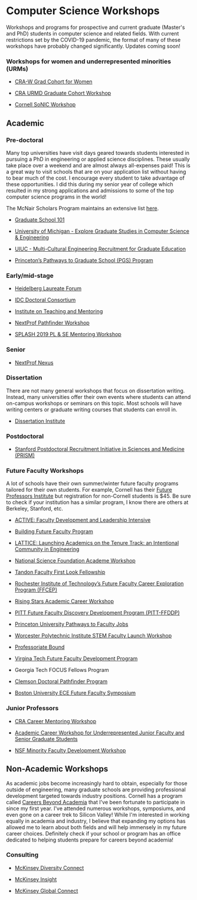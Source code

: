 # Computer Science Workshops
Workshops and programs for prospective and current graduate (Master's and PhD) students in computer science and related fields. With current restrictions set by the COVID-19 pandemic, the format of many of these workshops have probably changed significantly. Updates coming soon! 


### Workshops for women and underrepresented minorities (URMs)

* [CRA-W Grad Cohort for Women](https://cra.org/cra-w/grad-cohort-workshop/)

* [CRA URMD Graduate Cohort Workshop](https://cra.org/crn/2018/10/applications-open-for-2019-graduate-cohort-workshops/)

* [Cornell SoNIC Workshop](https://www.cs.cornell.edu/content/workshop/sonic)

## Academic

### Pre-doctoral

Many top universities have visit days geared towards students interested in pursuing a PhD in engineering or applied science disciplines. These usually take place over a weekend and are almost always all-expenses paid! This is a great way to visit schools that are on your application list without having to bear much of the cost. I encourage every student to take advantage of these opportunities. I did this during my senior year of college which resulted in my strong applications and admissions to some of the top computer science programs in the world! 

The McNair Scholars Program maintains an extensive list [here](https://mcnairscholars.com/campus-visitations/).

* [Graduate School 101](https://theihs.org/undergraduates/graduate-school-101)

* [University of Michigan - Explore Graduate Studies in Computer Science & Engineering](https://www.eecs.umich.edu/cse/egs/)

* [UIUC - Multi-Cultural Engineering Recruitment for Graduate Education](https://my.engr.illinois.edu/submit/)

* [Princeton’s Pathways to Graduate School (PGS) Program](https://engineering.princeton.edu/graduate-studies/academic-pathways/prospective-graduate-students)


### Early/mid-stage

* [Heidelberg Laureate Forum](https://www.heidelberg-laureate-forum.org/event_2018/)

* [IDC Doctoral Consortium](http://idc.acm.org/2019/doctoral-consortium/)

* [Institute on Teaching and Mentoring](https://instituteonteachingandmentoring.org/)

* [NextProf Pathfinder Workshop](https://nextprofpathfinder.engin.umich.edu/)

* [SPLASH 2019 PL & SE Mentoring Workshop](https://2019.splashcon.org/track/splash-2019-PLMW)


### Senior

* [NextProf Nexus](http://nextprofnexus.engin.umich.edu/)


### Dissertation

There are not many general workshops that focus on dissertation writing. Instead, many universities offer their own events where students can attend on-campus workshops or seminars on this topic. Most schools will have writing centers or graduate writing courses that students can enroll in.

* [Dissertation Institute](https://www.dissertationinstitute.com/)


### Postdoctoral

* [Stanford Postdoctoral Recruitment Initiative in Sciences and Medicine (PRISM)](https://postdocs.stanford.edu/PRISM?utm_source=Announcements+-+May+20%2C+2019&utm_campaign=Announcements-7%2F17%2F17&utm_medium=email)


### Future Faculty Workshops

A lot of schools have their own summer/winter future faculty programs tailored for their own students. For example, Cornell has their [Future Professors Institute](http://blogs.cornell.edu/futureprofs/) but registration for non-Cornell students is $45. Be sure to check if your institution has a similar program, I know there are others at Berkeley, Stanford, etc.  

* [ACTIVE: Faculty Development and Leadership Intensive](https://www.colorado.edu/engineering/active?utm_source=Announcements+-+May+20%2C+2019&utm_campaign=Announcements-7%2F17%2F17&utm_medium=email)

* [Building Future Faculty Program ](https://mathalliance.org/building-future-faculty-program-now-accepting-applications-for-2019/)

* [LATTICE: Launching Academics on the Tenure Track: an Intentional Community in Engineering]( https://advance.washington.edu/lattice)
 
* [National Science Foundation Academe Workshop](https://files.constantcontact.com/95a45462201/e9b18938-3d9c-4fc7-a34d-8f9360c6610b.pdf)

* [Tandon Faculty First Look Fellowship](https://engineering.nyu.edu/about/diversity-inclusion/faculty-first-look)

* [Rochester Institute of Technology’s Future Faculty Career Exploration Program (FFCEP)](https://www.rit.edu/academicaffairs/facultyrecruitment/future-faculty-programs/future-faculty-career-exploration-program)

* [Rising Stars Academic Career Workshop](https://risingstars18-eecs.mit.edu/)

* [PITT Future Faculty Discovery Development Program (PITT-FFDDP)](https://www.engineering.pitt.edu/FFDP/?utm_source=Announcements+-+July+1%2C+2019&utm_campaign=Announcements-7%2F17%2F17&utm_medium=email)

* [Princeton University Pathways to Faculty Jobs](https://engineering.princeton.edu/academic-pathways/prospective-faculty)

* [Worcester Polytechnic Institute STEM Faculty Launch Workshop](https://www.wpi.edu/news/calendar/events/stem-faculty-launch-workshop?utm_source=redirector&utm_medium=facultylaunch&utm_campaign=short_url)

* [Professoriate Bound](https://blackengineeringphd.org/)

* [Virgina Tech Future Faculty Development Program](https://www.inclusive.vt.edu/Programs/future_faculty.html)

* Georgia Tech FOCUS Fellows Program

* [Clemson Doctoral Pathfinder Program](https://www.clemson.edu/inclusion/pathfinder/)

* [Boston University ECE Future Faculty Symposium](http://www.bu.edu/eng/departments/ece/events/ece-emerging-scholars-symposium/)


### Junior Professors

* [CRA Career Mentoring Workshop](https://cra.org/career-mentoring-workshop/)

* [Academic Career Workshop for Underrepresented Junior Faculty and Senior Graduate Students](http://www.cmd-it.org/programs/current/acw/?fbclid=IwAR1MttEpW-iG98oacrVvTMS3UfpJ7IGwtiiLf1ZQSrcQ8qwpSh8CImBZJl0)

* [NSF Minority Faculty Development Workshop](https://serc.carleton.edu/facultyequity/workshop/2018/2018_mfdw_application.html)



## Non-Academic Workshops
As academic jobs become increasingly hard to obtain, especially for those outside of engineering, many graduate schools are providing professional development targeted towards industry positions. Cornell has a program called [Careers Beyond Academia](https://gradcareers.cornell.edu/) that I've been fortunate to participate in since my first year. I've attended numerous workshops, symposiums, and even gone on a career trek to Silicon Valley! While I'm interested in working equally in academia and industry, I believe that expanding my options has allowed me to learn about both fields and will help immensely in my future career choices. Definitely check if your school or program has an office dedicated to helping students prepare for careers beyond academia!

### Consulting

* [McKinsey Diversity Connect](https://www.mckinsey.com/careers/diversity-connect)

* [McKinsey Insight](https://www.mckinsey.com/careers/students/insight/overview)

* [McKinsey Global Connect](https://www.mckinsey.com/careers/global-connect/overview)


